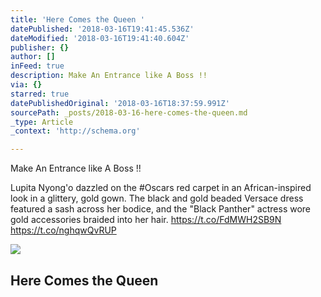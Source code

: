 ```yaml
---
title: 'Here Comes the Queen '
datePublished: '2018-03-16T19:41:45.536Z'
dateModified: '2018-03-16T19:41:40.604Z'
publisher: {}
author: []
inFeed: true
description: Make An Entrance like A Boss !!
via: {}
starred: true
datePublishedOriginal: '2018-03-16T18:37:59.991Z'
sourcePath: _posts/2018-03-16-here-comes-the-queen.md
_type: Article
_context: 'http://schema.org'

---
```

Make An Entrance like A Boss !!

Lupita Nyong'o dazzled on the \#Oscars red carpet in an African-inspired look in a glittery, gold gown. The black and gold beaded Versace dress featured a sash across her bodice, and the "Black Panther" actress wore gold accessories braided into her hair. https://t.co/FdMWH2SB9N https://t.co/nghqwQvRUP

<article style=""><img src="https://the-grid-user-content.s3-us-west-2.amazonaws.com/263fcf4e-4686-4d80-84ec-6ad6c59ce8b1.gif" /><h1>Here Comes the Queen </h1></article>